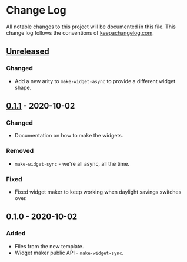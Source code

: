 # Change Log
All notable changes to this project will be documented in this file. This change log follows the conventions of [keepachangelog.com](http://keepachangelog.com/).

## [Unreleased]
### Changed
- Add a new arity to `make-widget-async` to provide a different widget shape.

## [0.1.1] - 2020-10-02
### Changed
- Documentation on how to make the widgets.

### Removed
- `make-widget-sync` - we're all async, all the time.

### Fixed
- Fixed widget maker to keep working when daylight savings switches over.

## 0.1.0 - 2020-10-02
### Added
- Files from the new template.
- Widget maker public API - `make-widget-sync`.

[Unreleased]: https://github.com/your-name/performance-testing/compare/0.1.1...HEAD
[0.1.1]: https://github.com/your-name/performance-testing/compare/0.1.0...0.1.1
